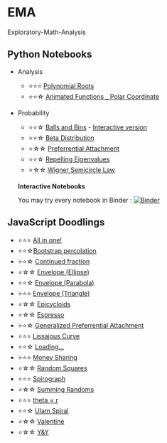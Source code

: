 # EMA
Exploratory-Math-Analysis

## Python Notebooks
- Analysis
  - ⭐⭐⭐ [Polynomial Roots](Analysis/Polynomial_Roots.ipynb)
  - ⭐⭐☆ [Animated Functions _ Polar Coordinate](Analysis/Polar.ipynb)
- Probability
  - ⭐⭐☆ [Balls and Bins](Probability/Balls&Bins.ipynb) - [Interactive version](Probability/Balls%26Bins-Interact.ipynb)
  - ⭐⭐☆ [Beta Distribution](Probability/Beta.ipynb)
  - ⭐☆☆  [Preferrential Attachment](Probability/Preferrential_Attachment.ipynb)
  - ⭐⭐☆ [Repelling Eigenvalues](Probability/Repelling%20EigenValues.ipynb)
  - ⭐☆☆  [Wigner Semicircle Law](Probability/Wigner.ipynb)
  
  
  **Interactive Notebooks**
  
  
  You may try every notebook in Binder :   [![Binder](https://mybinder.org/badge_logo.svg)](https://mybinder.org/v2/gh/bidgoli/Exploratory-Math-Analysis/master)
  
  
## JavaScript Doodlings
  - ⭐⭐⭐ [All in one!](https://editor.p5js.org/bidgoli/present/THAMlWQi-)
  - ⭐⭐☆[Bootstrap percolation](https://editor.p5js.org/bidgoli/present/XuSq1tbl9)
  - ⭐⭐☆ [Continued fraction](https://editor.p5js.org/bidgoli/present/TKv3k5pL6)
  - ⭐☆☆ [Envelope (Ellipse)](https://editor.p5js.org/bidgoli/present/m71_7tzp4)
  - ⭐⭐☆ [Envelope (Parabola)](https://editor.p5js.org/bidgoli/present/UgcZw-MAP)
  - ⭐⭐⭐ [Envelope (Triangle)](https://editor.p5js.org/bidgoli/present/HJlUEnZQq)
  - ⭐☆☆ [Epicycloids](https://editor.p5js.org/bidgoli/present/ZyJTIeGg4)
  - ⭐☆☆ [Espresso](https://editor.p5js.org/bidgoli/present/vdwt7Vc1C)
  - ⭐⭐☆ [Generalized Preferrential Attachment](https://editor.p5js.org/bidgoli/present/dt2RXBhDa)
  - ⭐⭐⭐ [Lissajous Curve](https://editor.p5js.org/bidgoli/present/lVvNtLUnL)
  - ⭐⭐☆ [Loading...](https://editor.p5js.org/bidgoli/present/LyMYq-Wdb)
  - ⭐⭐⭐ [Money Sharing](https://editor.p5js.org/bidgoli/present/m4pZ0MnCI)
  - ⭐☆☆ [Random Squares](https://editor.p5js.org/bidgoli/present/qqEBGGW7o)
  - ⭐⭐⭐ [Spirograph](https://editor.p5js.org/bidgoli/present/om_IOXB_s)
  - ⭐☆☆ [Summing Randoms](https://editor.p5js.org/bidgoli/present/v3DU4nHqL)
  - ⭐⭐⭐ [theta ∝ r](https://editor.p5js.org/bidgoli/present/IUJgd1qRc)
  - ⭐⭐☆ [Ulam Spiral](https://editor.p5js.org/bidgoli/present/Vlnckcu9H)
  - ⭐☆☆ [Valentine](https://editor.p5js.org/bidgoli/present/p45F36G0X)
  - ⭐☆☆ [Y&Y](https://editor.p5js.org/bidgoli/present/W6C457Can)
  
  
